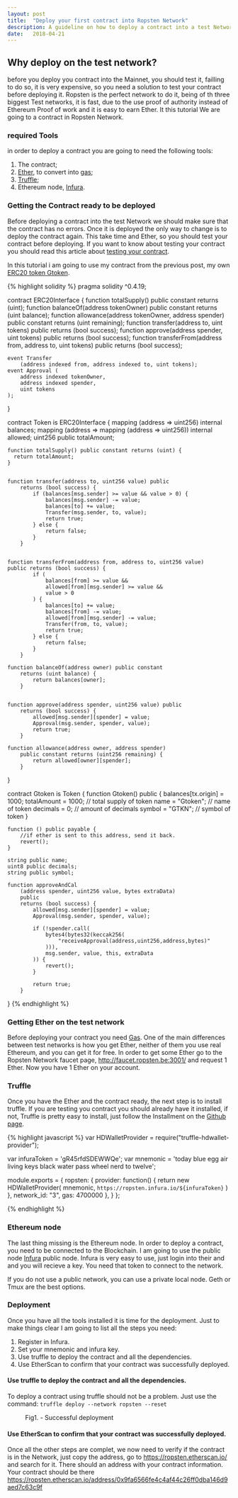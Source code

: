 ```yaml
---
layout: post
title:  "Deploy your first contract into Ropsten Network"
description: A guideline on how to deploy a contract into a test Network.
date:   2018-04-21
---
```

<!-- Intro -->
## Why deploy on the test network?
before you deploy you contract into the Mainnet, you should test it, failling to do so, it is very expensive, so you need a solution to test your contract before deploying it. Ropsten is the perfect network to do it, being of th three biggest Test networks, it is fast, due to the use proof of authority instead of Ethereum Proof of work and it is easy to earn Ether. It this tutorial We are going to a contract in Ropsten Network.

<!-- Tools needed -->
### required Tools
in order to deploy a contract you are going to need the following tools:

1. The contract;
2. <a href="https://www.ethereum.org/ether" target="\_blank">Ether</a>, to convert into <a href="https://ethgasstation.info/" target="\_blank">gas</a>;
3. <a href="http://truffleframework.com/" target="\_blank">Truffle</a>;
4. Ethereum node, <a href="https://infura.io/" target="\_blank">Infura</a>.

<!-- Testing your contract -->
### Getting the Contract ready to be deployed
Before deploying a contract into the test Network we should make sure that the contract has no errors. Once it is deployed the only way to change is to deploy the contract again. This take time and Ether, so you should test your contract before deploying. If you want to know about testing your contract you should read this article about <a href="http://www.gustavorssilva.com/blog/how-to-test-contracts/" target="\_blank">testing your contract</a>.

In this tutorial i am going to use my contract from the previous post, my own <a href="https://github.com/GustavoRSSilva/erc20-token" target="\_blank">ERC20 token Gtoken</a>.

<!-- Gtoken -->
{% highlight solidity %}
pragma solidity ^0.4.19;


contract ERC20Interface {
    function totalSupply() public constant returns (uint);
    function balanceOf(address tokenOwner) public constant
        returns (uint balance);
    function allowance(address tokenOwner, address spender)
        public constant returns (uint remaining);
    function transfer(address to, uint tokens) public
        returns (bool success);
    function approve(address spender, uint tokens) public
        returns (bool success);
    function transferFrom(address from, address to, uint tokens)
        public returns (bool success);

    event Transfer
        (address indexed from, address indexed to, uint tokens);
    event Approval (
        address indexed tokenOwner,
        address indexed spender,
        uint tokens
    );
}


contract Token is ERC20Interface {
    mapping (address => uint256) internal balances;
    mapping (address => mapping (address => uint256))
        internal allowed;
    uint256 public totalAmount;

    function totalSupply() public constant returns (uint) {
      return totalAmount;
    }


    function transfer(address to, uint256 value) public
        returns (bool success) {
            if (balances[msg.sender] >= value && value > 0) {
                balances[msg.sender] -= value;
                balances[to] += value;
                Transfer(msg.sender, to, value);
                return true;
            } else {
                return false;
            }
        }


    function transferFrom(address from, address to, uint256 value)
    public returns (bool success) {
            if (
                balances[from] >= value &&
                allowed[from][msg.sender] >= value &&
                value > 0
            ) {
                balances[to] += value;
                balances[from] -= value;
                allowed[from][msg.sender] -= value;
                Transfer(from, to, value);
                return true;
            } else {
                return false;
            }
        }

    function balanceOf(address owner) public constant
        returns (uint balance) {
            return balances[owner];
        }


    function approve(address spender, uint256 value) public
        returns (bool success) {
            allowed[msg.sender][spender] = value;
            Approval(msg.sender, spender, value);
            return true;
        }

    function allowance(address owner, address spender)
        public constant returns (uint256 remaining) {
            return allowed[owner][spender];
        }
}


contract Gtoken is Token {
    function Gtoken() public {
        balances[tx.origin] = 1000;
        totalAmount = 1000;             // total supply of token
        name = "Gtoken";               // name of token
        decimals = 0;                 // amount of decimals
        symbol = "GTKN";              // symbol of token
    }

    function () public payable {
        //if ether is sent to this address, send it back.
        revert();
    }

    string public name;
    uint8 public decimals;
    string public symbol;

    function approveAndCal
        (address spender, uint256 value, bytes extraData)
        public
        returns (bool success) {
            allowed[msg.sender][spender] = value;
            Approval(msg.sender, spender, value);

            if (!spender.call(
                bytes4(bytes32(keccak256(
                    "receiveApproval(address,uint256,address,bytes)"
                ))),
                msg.sender, value, this, extraData
            )) {
                revert();
            }

            return true;
        }
}
{% endhighlight %}

<!-- set the environment -->
### Getting Ether on the test network
Before deploying your contract you need <a href="https://ethgasstation.info/" target="\_blank">Gas</a>. One of the main differences between test networks is how you get Ether, neither of them you use real Ethereum, and you can get it for free. In order to get some Ether go to the Ropsten Network faucet page, <a href="http://faucet.ropsten.be:3001/" target="\_blank">http://faucet.ropsten.be:3001/</a> and request 1 Ether. Now you have 1 Ether on your account.

### Truffle
Once you have the Ether and the contract ready, the next step is to install truffle. If you are testing you contract you should already have it installed, if not, Truffle is pretty easy to install, just follow the Installment on the <a href="https://github.com/trufflesuite/truffle" target="\_blank">Github page</a>.


{% highlight javascript %}
var HDWalletProvider = require("truffle-hdwallet-provider");

var infuraToken = 'gR45rfdSDEWWQe';
var mnemonic =
    'today blue egg air living keys black water pass wheel nerd to twelve';

module.exports = {
    ropsten: {
      provider: function() {
        return new HDWalletProvider(
            mnemonic,
            `https://ropsten.infura.io/${infuraToken}`
        )
      },
      network_id: "3",
      gas: 4700000
    },
  }
};

{% endhighlight %}

### Ethereum node
The last thing missing is the Ethereum node. In order to deploy a contract, you need to be connected to the Blockchain. I am going to use the public node  <a href="https://infura.io/" target="\_blank">Infura</a> public node. Infura is very easy to use, just login into their and and you will recieve a key. You need that token to connect to the network.

If you do not use a public network, you can use a private local node. Geth or Tmux are the best options.

### Deployment
Once you have all the tools installed it is time for the deployment. Just to make things clear I am going to list all the steps you need:

1. Register in Infura.
2. Set your mnemonic and infura key.
3. Use truffle to deploy the contract and all the dependencies.
4. Use EtherScan to confirm that your contract was successfully deployed.


<!-- Use truffle to deploy the contract and all the dependencies. -->
#### Use truffle to deploy the contract and all the dependencies.

To deploy a contract using truffle should not be a problem. Just use the command:
``` truffle deploy --network ropsten --reset ```

<figure>
	<img src="{{ '/assets/img/succDeployment.png' | prepend: site.baseurl }}" alt="">
	<figcaption>Fig1. - Successful deployment</figcaption>
</figure>

<!-- Use EtherScan to confirm that your contract was successfully deployed. -->
#### Use EtherScan to confirm that your contract was successfully deployed.

Once all the other steps are complet, we now need to verify if the contract is in the Network, just copy the address, go to <a href="https://ropsten.etherscan.io/" target="\_blank">https://ropsten.etherscan.io/</a> and search for it. There should an address with your contract information. Your contract should be there <a href="https://ropsten.etherscan.io/address/0x9fa6566fe4c4af44c26ff0dba146d9aed7c63c9f" target="\_blank" >https://ropsten.etherscan.io/address/0x9fa6566fe4c4af44c26ff0dba146d9aed7c63c9f</a>
